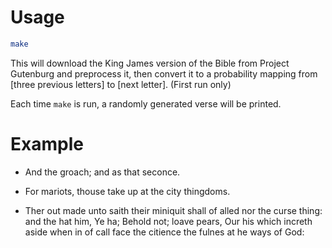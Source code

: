 Usage
=====

```bash
make
```

This will download the King James version of the Bible from Project Gutenburg and preprocess it, then convert it to a probability mapping from [three previous letters] to [next letter]. (First run only)

Each time `make` is run, a randomly generated verse will be printed.

Example
=======

* And the groach; and as that seconce.  

* For mariots, thouse take up at the city thingdoms.  

* Ther out made unto saith their miniquit shall of alled nor the curse thing: and the hat him, Ye ha; Behold not; loave pears, Our his which increth aside when in of call face the citience the fulnes at he ways of God:
